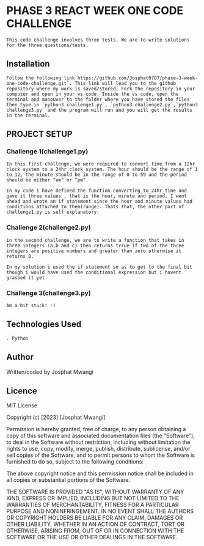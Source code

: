 # PHASE 3 REACT WEEK ONE CODE CHALLENGE

    This code challenge involves three tests. We are to write solutions for the three questions/tests.

## Installation

    Follow the following link`https://github.com/Josphat0707/phase-3-week-one-code-challenge.git`. This link will lead you to the github repository where my work is saved/stored. Fork the repository in your computer and open in your vs code. Inside the vs code, open the terminal and manouver to the folder where you have stored the files then type in `python3 challenge1.py`, `python3 challenge2.py`,`python3 challenge3.py` and the program will run and you will get the results in the terminal.

## PROJECT SETUP
### Challenge 1(challenge1.py)
    In this first challenge, we were required to convert time from a 12hr clock system to a 24hr clock system. The hour should be the range of 1 to 12, the minute should be in the range of 0 to 59 and the period should be either "am" or "pm". 

    In my code i have defined the function converting_to_24hr_time and gave it three values , that is the hour, minute and period. I went ahead and wrote an if statement since the hour and minute values had conditions attached to them(range). Thats that, the other part of challenge1.py is self explanatory. 

### Challenge 2(challenge2.py)
    in the second challenge, we are to write a function that takes in three integers (a,b and c) then returns trrue if two of the three integers are positive numbers and greater than zero otherwise it returns 0. 

    In my solution i used the if statement so as to get to the final bit though i would have used the conditional expression but i havent grasped it yet.

### Challenge 3(challenge3.py)
    Am a bit stuck! :)

## Technologies Used

    . Python

## Author
Written/coded by Josphat Mwangi

## Licence
MIT License

Copyright (c) [2023] [Josphat Mwangi]

Permission is hereby granted, free of charge, to any person obtaining a copy
of this software and associated documentation files (the "Software"), to deal
in the Software without restriction, including without limitation the rights
to use, copy, modify, merge, publish, distribute, sublicense, and/or sell
copies of the Software, and to permit persons to whom the Software is
furnished to do so, subject to the following conditions:

The above copyright notice and this permission notice shall be included in all
copies or substantial portions of the Software.

THE SOFTWARE IS PROVIDED "AS IS", WITHOUT WARRANTY OF ANY KIND, EXPRESS OR
IMPLIED, INCLUDING BUT NOT LIMITED TO THE WARRANTIES OF MERCHANTABILITY,
FITNESS FOR A PARTICULAR PURPOSE AND NONINFRINGEMENT. IN NO EVENT SHALL THE
AUTHORS OR COPYRIGHT HOLDERS BE LIABLE FOR ANY CLAIM, DAMAGES OR OTHER
LIABILITY, WHETHER IN AN ACTION OF CONTRACT, TORT OR OTHERWISE, ARISING FROM,
OUT OF OR IN CONNECTION WITH THE SOFTWARE OR THE USE OR OTHER DEALINGS IN THE
SOFTWARE.

